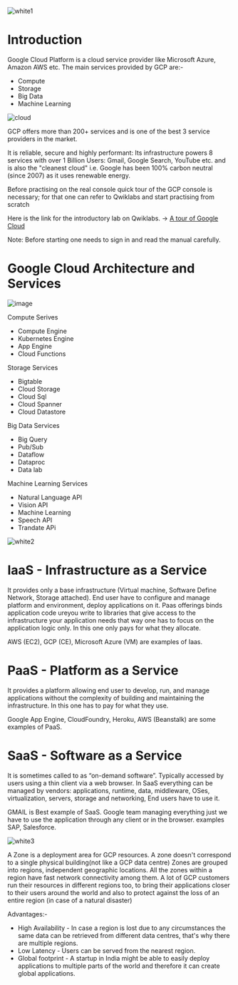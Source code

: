 ![white1](https://github.com/aasthaa-007/100DaysofCloud/assets/70707726/d3c65290-b66b-4adc-b21b-08a1f0ecae22)
# Introduction
Google Cloud Platform is a cloud service provider like Microsoft Azure, Amazon AWS etc. The main services provided by GCP are:-
* Compute
* Storage
* Big Data
* Machine Learning
  
![cloud](https://github.com/aasthaa-007/100DaysofCloud/assets/70707726/8f6c5323-aab7-4882-b861-8bf77bdb4b1a)

GCP offers more than 200+ services and is one of the best 3 service providers in the market.

It is reliable, secure and highly performant:
Its infrastructure powers 8 services with over 1 Billion Users: Gmail,  Google Search, YouTube etc. and is also the "cleanest cloud"  i.e. Google has been 100% carbon neutral (since 2007) as it uses renewable energy.

Before practising on the real console quick tour of the GCP console is necessary; for that one can refer to Qwiklabs and start practising from scratch 

Here is the link for the introductory lab on Qwiklabs. -> [A tour of Google Cloud](https://www.cloudskillsboost.google/focuses/2794?parent=catalog)

Note: Before starting one needs to sign in and read the manual carefully.

# Google Cloud Architecture and Services

  ![image](https://github.com/aasthaa-007/100DaysofCloud/assets/70707726/94f4d68b-e06f-4ba1-8443-9e810d4a74ad)
  
Compute Serives
* Compute Engine
* Kubernetes Engine
* App Engine
* Cloud Functions

Storage Services
* Bigtable
* Cloud Storage
* Cloud Sql
* Cloud Spanner
* Cloud Datastore

Big Data Services
* Big Query
* Pub/Sub
* Dataflow
* Dataproc
* Data lab

Machine Learning Services
* Natural Language API
* Vision API
* Machine Learning
* Speech API
* Trandate APi
 
![white2](https://github.com/aasthaa-007/100DaysofCloud/assets/70707726/5f4f46e2-fa31-4a9b-b6f0-64e81c5e9336)

# IaaS - Infrastructure as a Service

It provides only a base infrastructure (Virtual machine, Software Define Network, Storage attached). End user have to configure and manage platform and environment, deploy applications on it. Paas offerings binds application code ureyou write to libraries that give access to the infrastructure your application needs that way one has to focus on the application logic only. In this one only pays for what they allocate.

AWS (EC2), GCP (CE), Microsoft Azure (VM) are examples of Iaas.

# PaaS - Platform as a Service

It provides a platform allowing end user to develop, run, and manage applications without the complexity of building and maintaining the infrastructure. In this one has to pay for what they use.

Google App Engine, CloudFoundry, Heroku, AWS (Beanstalk) are some examples of PaaS.

# SaaS - Software as a Service
It is sometimes called to as “on-demand software”. Typically accessed by users using a thin client via a web browser. In SaaS everything can be managed by vendors: applications, runtime, data, middleware, OSes, virtualization, servers, storage and networking, End users have to use it.

GMAIL is Best example of SaaS. Google team managing everything just we have to use the application through any client or in the browser. examples SAP, Salesforce.

![white3](https://github.com/aasthaa-007/100DaysofCloud/assets/70707726/2c282fb7-4478-43b9-9440-d607bced46ff)

A Zone is a deployment area for GCP resources. A zone doesn't correspond to a single physical building(not like a GCP data centre) Zones are grouped into regions, independent geographic locations. All the zones within a region have fast network connectivity among them. A lot of GCP customers run their resources in different regions too, to bring their applications closer to their users around the world and also to protect against the loss of an entire region (in case of a natural disaster)

Advantages:-
* High Availability - In case a region is lost due to any circumstances the same data can be retrieved from different data centres, that's why there are multiple regions.
* Low Latency - Users can be served from the nearest region.
* Global footprint - A startup in India might be able to easily deploy applications to multiple parts of the world and therefore it can create global applications.

